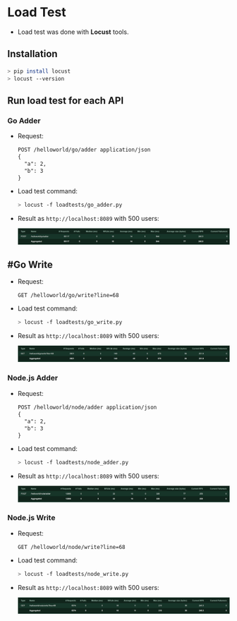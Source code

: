 # Load Test

- Load test was done with **Locust** tools.

## Installation

```bash
> pip install locust
> locust --version
```

## Run load test for each API

### Go Adder

- Request:
  
  ```HTTP
  POST /helloworld/go/adder application/json
  {
    "a": 2,
    "b": 3
  }
  ```
  
- Load test command:

  ```bash
  > locust -f loadtests/go_adder.py
  ```

- Result as `http://localhost:8089` with 500 users:

  ![](/loadtest/results/go_adder.png)

## #Go Write
    
- Request:

  ```HTTP
  GET /helloworld/go/write?line=68
  ```

- Load test command:

  ```bash
  > locust -f loadtests/go_write.py
  ```

- Result as `http://localhost:8089` with 500 users:

  ![](./loadtest/results/go_write.png)
  
### Node.js Adder
    
- Request:

  ```HTTP
  POST /helloworld/node/adder application/json
  {
    "a": 2,
    "b": 3
  }
  ```

- Load test command:

  ```bash
  > locust -f loadtests/node_adder.py
  ```
  
- Result as `http://localhost:8089` with 500 users:

  ![](./loadtest/results/node_adder.png)
  
### Node.js Write
    
- Request:

  ```HTTP
  GET /helloworld/node/write?line=68
  ```

- Load test command:

  ```bash
  > locust -f loadtests/node_write.py
  ```
  
- Result as `http://localhost:8089` with 500 users:

  ![](./loadtest/results/node_write.png)
